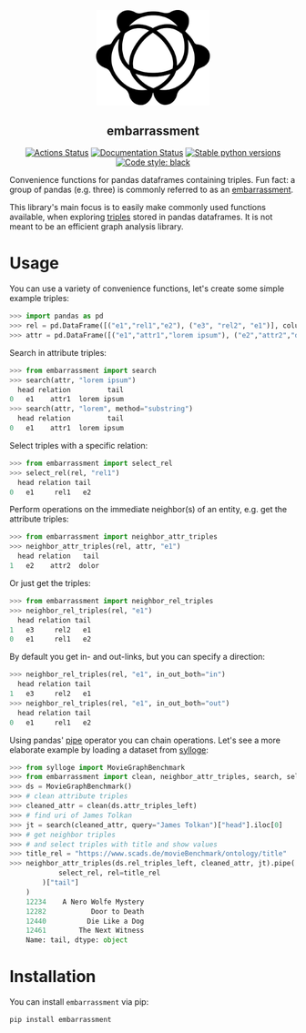 <p align="center">
<img src="https://github.com/dobraczka/embarrassment/raw/main/docs/assets/logo.png" alt="embarrassment logo", width=200/>
<h2 align="center"> embarrassment</h2>
</p>

<p align="center">
<a href="https://github.com/dobraczka/embarrassment/actions/workflows/main.yml"><img alt="Actions Status" src="https://github.com/dobraczka/embarrassment/actions/workflows/main.yml/badge.svg?branch=main"></a>
<a href='https://embarrassment.readthedocs.io/en/latest/?badge=latest'><img src='https://readthedocs.org/projects/embarrassment/badge/?version=latest' alt='Documentation Status' /></a>
<a href="https://pypi.org/project/embarrassment"/><img alt="Stable python versions" src="https://img.shields.io/pypi/pyversions/embarrassment"></a>
<a href="https://github.com/psf/black"><img alt="Code style: black" src="https://img.shields.io/badge/code%20style-black-000000.svg"></a>
</p>

Convenience functions for pandas dataframes containing triples. Fun fact: a group of pandas (e.g. three) is commonly referred to as an [embarrassment](https://www.zmescience.com/feature-post/what-is-a-group-of-pandas-called-its-surprisingly-complicated/).

This library's main focus is to easily make commonly used functions available, when exploring [triples](https://en.wikipedia.org/wiki/Semantic_triple) stored in pandas dataframes. It is not meant to be an efficient graph analysis library.

Usage
=====
You can use a variety of convenience functions, let's create some simple example triples:
```python
>>> import pandas as pd
>>> rel = pd.DataFrame([("e1","rel1","e2"), ("e3", "rel2", "e1")], columns=["head","relation","tail"])
>>> attr = pd.DataFrame([("e1","attr1","lorem ipsum"), ("e2","attr2","dolor")], columns=["head","relation","tail"])
```
Search in attribute triples:
```python
>>> from embarrassment import search
>>> search(attr, "lorem ipsum")
  head relation         tail
0   e1    attr1  lorem ipsum
>>> search(attr, "lorem", method="substring")
  head relation         tail
0   e1    attr1  lorem ipsum
```
Select triples with a specific relation:
```python
>>> from embarrassment import select_rel
>>> select_rel(rel, "rel1")
  head relation tail
0   e1     rel1   e2
```
Perform operations on the immediate neighbor(s) of an entity, e.g. get the attribute triples:
```python
>>> from embarrassment import neighbor_attr_triples
>>> neighbor_attr_triples(rel, attr, "e1")
  head relation   tail
1   e2    attr2  dolor
```
Or just get the triples:
```python
>>> from embarrassment import neighbor_rel_triples
>>> neighbor_rel_triples(rel, "e1")
  head relation tail
1   e3     rel2   e1
0   e1     rel1   e2
```
By default you get in- and out-links, but you can specify a direction:
```python
>>> neighbor_rel_triples(rel, "e1", in_out_both="in")
  head relation tail
1   e3     rel2   e1
>>> neighbor_rel_triples(rel, "e1", in_out_both="out")
  head relation tail
0   e1     rel1   e2
```

Using pandas' [pipe](https://pandas.pydata.org/pandas-docs/stable/reference/api/pandas.DataFrame.pipe.html) operator you can chain operations.
Let's see a more elaborate example by loading a dataset from [sylloge](https://github.com/dobraczka/sylloge):

```python
>>> from sylloge import MovieGraphBenchmark
>>> from embarrassment import clean, neighbor_attr_triples, search, select_rel
>>> ds = MovieGraphBenchmark()
>>> # clean attribute triples
>>> cleaned_attr = clean(ds.attr_triples_left)
>>> # find uri of James Tolkan
>>> jt = search(cleaned_attr, query="James Tolkan")["head"].iloc[0]
>>> # get neighbor triples
>>> # and select triples with title and show values
>>> title_rel = "https://www.scads.de/movieBenchmark/ontology/title"
>>> neighbor_attr_triples(ds.rel_triples_left, cleaned_attr, jt).pipe(
            select_rel, rel=title_rel
        )["tail"]
    )
    12234    A Nero Wolfe Mystery
    12282           Door to Death
    12440          Die Like a Dog
    12461        The Next Witness
    Name: tail, dtype: object
```


Installation
============
You can install `embarrassment` via pip:
```
pip install embarrassment
```
